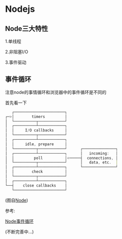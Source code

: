 # Nodejs

## Node三大特性

1.单线程

2.非阻塞I/O

3.事件驱动

## 事件循环

注意node的事情循环和浏览器中的事件循环是不同的

首先看一下

```javascript
   ┌───────────────────────┐
┌─>│        timers         │
│  └──────────┬────────────┘
│  ┌──────────┴────────────┐
│  │     I/O callbacks     │
│  └──────────┬────────────┘
│  ┌──────────┴────────────┐
│  │     idle, prepare     │
│  └──────────┬────────────┘      ┌───────────────┐
│  ┌──────────┴────────────┐      │   incoming:   │
│  │         poll          │<─────┤  connections, │
│  └──────────┬────────────┘      │   data, etc.  │
│  ┌──────────┴────────────┐      └───────────────┘
│  │        check          │
│  └──────────┬────────────┘
│  ┌──────────┴────────────┐
└──┤    close callbacks    │
   └───────────────────────┘
```

(图自[Node](https://nodejs.org/en/docs/guides/event-loop-timers-and-nexttick/))

参考:

[Node事件循环](https://github.com/creeperyang/blog/issues/26)

(不断完善中...)